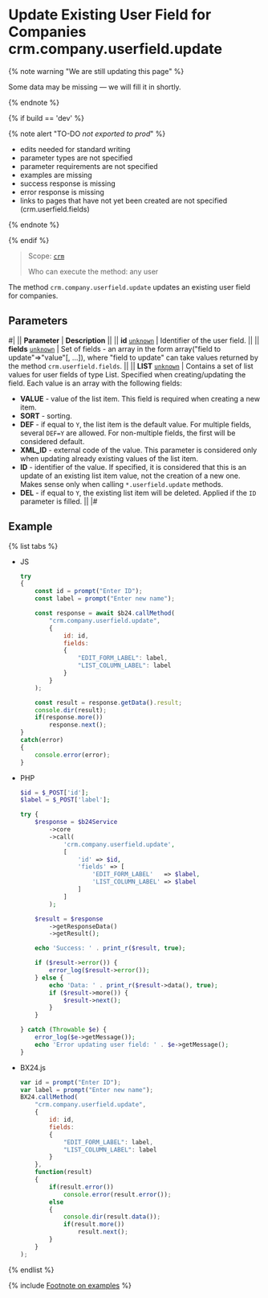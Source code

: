 # Update Existing User Field for Companies crm.company.userfield.update

{% note warning "We are still updating this page" %}

Some data may be missing — we will fill it in shortly.

{% endnote %}

{% if build == 'dev' %}

{% note alert "TO-DO _not exported to prod_" %}

- edits needed for standard writing
- parameter types are not specified
- parameter requirements are not specified
- examples are missing
- success response is missing
- error response is missing
- links to pages that have not yet been created are not specified (crm.userfield.fields)

{% endnote %}

{% endif %}

> Scope: [`crm`](../../../scopes/permissions.md)
>
> Who can execute the method: any user

The method `crm.company.userfield.update` updates an existing user field for companies.

## Parameters

#|
|| **Parameter** | **Description** ||
|| **id**
[`unknown`](../../../data-types.md) | Identifier of the user field. ||
|| **fields**
[`unknown`](../../../data-types.md) | Set of fields - an array in the form array("field to update"=>"value"[, ...]), where "field to update" can take values returned by the method `crm.userfield.fields`. ||
|| **LIST**
[`unknown`](../../../data-types.md) | Contains a set of list values for user fields of type List. Specified when creating/updating the field. Each value is an array with the following fields:
- **VALUE** - value of the list item. This field is required when creating a new item.
- **SORT** - sorting.
- **DEF** - if equal to `Y`, the list item is the default value. For multiple fields, several `DEF=Y` are allowed. For non-multiple fields, the first will be considered default.
- **XML_ID** - external code of the value. This parameter is considered only when updating already existing values of the list item.
- **ID** - identifier of the value. If specified, it is considered that this is an update of an existing list item value, not the creation of a new one. Makes sense only when calling `*.userfield.update` methods.
- **DEL** - if equal to `Y`, the existing list item will be deleted. Applied if the `ID` parameter is filled. ||
|#

## Example

{% list tabs %}

- JS


    ```js
    try
    {
    	const id = prompt("Enter ID");
    	const label = prompt("Enter new name");
    
    	const response = await $b24.callMethod(
    		"crm.company.userfield.update",
    		{
    			id: id,
    			fields:
    			{
    				"EDIT_FORM_LABEL": label,
    				"LIST_COLUMN_LABEL": label
    			}
    		}
    	);
    
    	const result = response.getData().result;
    	console.dir(result);
    	if(response.more())
    		response.next();
    }
    catch(error)
    {
    	console.error(error);
    }
    ```

- PHP


    ```php
    $id = $_POST['id'];
    $label = $_POST['label'];
    
    try {
        $response = $b24Service
            ->core
            ->call(
                'crm.company.userfield.update',
                [
                    'id' => $id,
                    'fields' => [
                        'EDIT_FORM_LABEL'   => $label,
                        'LIST_COLUMN_LABEL' => $label
                    ]
                ]
            );
    
        $result = $response
            ->getResponseData()
            ->getResult();
    
        echo 'Success: ' . print_r($result, true);
    
        if ($result->error()) {
            error_log($result->error());
        } else {
            echo 'Data: ' . print_r($result->data(), true);
            if ($result->more()) {
                $result->next();
            }
        }
    
    } catch (Throwable $e) {
        error_log($e->getMessage());
        echo 'Error updating user field: ' . $e->getMessage();
    }
    ```

- BX24.js

    ```js
    var id = prompt("Enter ID");
    var label = prompt("Enter new name");
    BX24.callMethod(
        "crm.company.userfield.update",
        {
            id: id,
            fields:
            {
                "EDIT_FORM_LABEL": label,
                "LIST_COLUMN_LABEL": label
            }
        },
        function(result)
        {
            if(result.error())
                console.error(result.error());
            else
            {
                console.dir(result.data());             
                if(result.more())
                    result.next();                        
            }
        }
    );
    ```

{% endlist %}

{% include [Footnote on examples](../../../../_includes/examples.md) %}